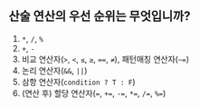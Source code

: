 ## 산술 연산의 우선 순위는 무엇입니까?
1. `*`, `/`, `%`
2. `+`, `-`
3. 비교 연산자(`>`, `<`, `≤`, `≥`, `==`, `≠`), 패턴매칭 연산자(`~=`)
4. 논리 연산자(`&&`, `||`)
5. 삼항 연산자(`condition ? T : F`)
6. (연산 후) 할당 연산자(`=`, `+=`, `-=`, `*=`, `/=`, `%=`)